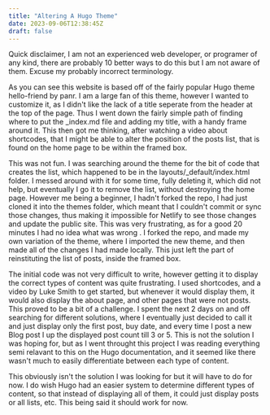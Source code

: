 ```yaml
---
title: "Altering A Hugo Theme"
date: 2023-09-06T12:38:45Z
draft: false
---
```


Quick disclaimer, I am not an experienced web developer, or programer of any 
kind, there are probably 10 better ways to do this but I am not aware of them.
Excuse my probably incorrect terminology.

As you can see this website is based off of the fairly popular Hugo theme 
hello-friend by panr. I am a large fan of this theme, however I wanted to 
customize it, as I didn't like the lack of a title seperate
from the header at the top of the page. Thus I went down the fairly simple path
of finding where to put the _index.md file and adding my title, with a handy
frame around it. This then got me thinking, after watching a video about
shortcodes, that I might be able to alter the position of the posts list, that
is found on the home page to be within the framed box. 

This was not fun. I was searching around the theme for the bit of code that 
creates the list, which happened to be in the layouts/_default/index.html 
folder. I messed around with it for some time, fully deleting it, which did not
help, but eventually I go it to remove the list, without destroying the home 
page. However me being a beginner, I hadn't forked the repo, I had just cloned
it into the themes folder, which meant that I couldn't commit or sync those 
changes, thus making it impossible for Netlify to see those changes and update 
the public site. This was very frustrating, as for a good 20 minutes I had no 
idea what was wrong . I forked the repo, and made my own variation of the 
theme, where I imported the new theme, and then made all of the changes I had
made locally. This just left the part of reinstituting the list of posts,
inside the framed box. 

The initial code was not very difficult to write, however getting it to display
the correct types of content was quite frustrating. I used shortcodes, 
and a video by Luke Smith to get started, but whenever it would display
them, it would also display the about page, and other pages that were not 
posts. This proved to be a bit of a challenge. I spent the next 2 days on and 
off searching for different solutions, where I eventually just decided to call
it and just display only the first post, buy date, and every time I post a new
Blog post I up the displayed post count till 3 or 5. This is not the solution I
was hoping for, but as I went throught this project I was reading everything 
semi relavant to this on the Hugo documentation, and it seemed like there 
wasn't much to easily differentiate between each type of content. 

This obviously isn't the solution I was looking for but it will have to do for
now. I do wish Hugo had an easier system to determine different types of
content, so that instead of displaying all of them, it could just display posts
or all lists, etc. This being said it should work for now.